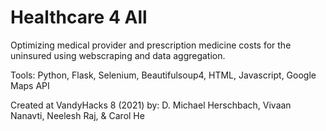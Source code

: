# Healthcare 4 All
Optimizing medical provider and prescription medicine costs for the uninsured using webscraping and data aggregation.

Tools: Python, Flask, Selenium, Beautifulsoup4, HTML, Javascript, Google Maps API

Created at VandyHacks 8 (2021) by:
D. Michael Herschbach,
Vivaan Nanavti,
Neelesh Raj,
& Carol He
